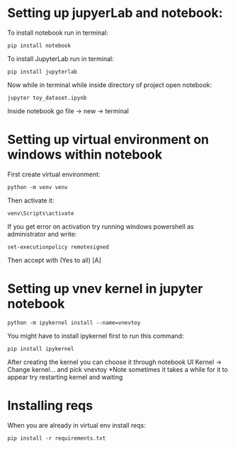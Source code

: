 # Setting up jupyerLab and notebook:
To install notebook run in terminal:
```shell
pip install notebook
```
To install JupyterLab run in terminal:
```shell
pip install jupyterlab
```
Now while in terminal while inside directory of project open notebook:
```shell
jupyter toy_dataset.ipynb
```
Inside notebook go file -> new -> terminal
# Setting up virtual environment on windows within notebook
First create virtual environment:
```shell
python -m venv venv
```
Then activate it:
```shell
venv\Scripts\activate
```
If you get error on activation try running windows powershell as administrator and write:
```shell
set-executionpolicy remotesigned
```
Then accept with (Yes to all) [A]
# Setting up vnev kernel in jupyter notebook
```shell
python -m ipykernel install --name=vnevtoy
```
You might have to install ipykernel first to run this command:
```shell
pip install ipykernel
```

After creating the kernel you can choose it through notebook UI Kernel -> Change kernel... and pick vnevtoy *Note sometimes it takes a while for it to appear try restarting kernel and waiting
# Installing reqs
When you are already in virtual env install reqs:
```shell
pip install -r requirements.txt
```


